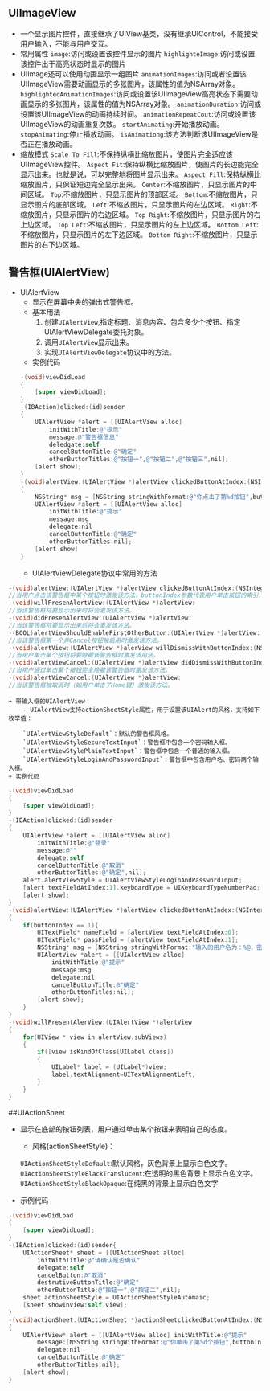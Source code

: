 ## UIImageView
- 一个显示图片控件，直接继承了UIView基类，没有继承UIControl，不能接受用户输入，不能与用户交互。
- 常用属性
`image`:访问或设置该控件显示的图片
`highlighteImage`:访问或设置该控件出于高亮状态时显示的图片
- UIImage还可以使用动画显示一组图片
`animationImages`:访问或者设置该UIImageView需要动画显示的多张图片，该属性的值为NSArray对象。
`highlightedAnimationImages`:访问或设置该UIImageView高亮状态下需要动画显示的多张图片，该属性的值为NSArray对象。
`animationDuration`:访问或设置该UIImageView的动画持续时间。
`animationRepeatCout`:访问或设置该UIImageView的动画重复次数。
`startAnimating`:开始播放动画。
`stopAnimating`:停止播放动画。
`isAnimationg`:该方法判断该UIImageView是否正在播放动画。
- 缩放模式
`Scale To Fill`:不保持纵横比缩放图片，使图片完全适应该UIImageView控件。
`Aspect Fit`:保持纵横比缩放图片，使图片的长边能完全显示出来。也就是说，可以完整地将图片显示出来。
`Aspect Fill`:保持纵横比缩放图片，只保证短边完全显示出来。
`Center`:不缩放图片，只显示图片的中间区域。
`Top`:不缩放图片，只显示图片的顶部区域。
`Bottom`:不缩放图片，只显示图片的底部区域。
`Left`:不缩放图片，只显示图片的左边区域。
`Right`:不缩放图片，只显示图片的右边区域。
`Top Right`:不缩放图片，只显示图片的右上边区域。
`Top Left`:不缩放图片，只显示图片的左上边区域。
`Bottom Left`:不缩放图片，只显示图片的左下边区域。
`Bottom Right`:不缩放图片，只显示图片的右下边区域。
## 警告框(UIAlertView)
- UIAlertView
    + 显示在屏幕中央的弹出式警告框。
    + 基本用法
        1. 创建`UIAlertView`,指定标题、消息内容、包含多少个按钮、指定UIAlertViewDelegate委托对象。
        2. 调用`UIAlertView`显示出来。
        3. 实现`UIAlertViewDelegate`协议中的方法。
    + 实例代码
    ```Objective-C
    -(void)viewDidLoad
    {
        [super viewDidLoad];
    }
    -(IBAction)clicked:(id)sender
    {
        UIAlertView *alert = [[UIAlertView alloc]
            initWithTitle:@"提示"
            message:@"警告框信息"
            deledgate:self
            cancelButtonTitle:@"确定"
            otherButtonTitles:@"按钮一",@"按钮二",@"按钮三",nil];
        [alert show];
    }
    -(void)alertView:(UIAlertView *)alertView clickedButtonAtIndex:(NSInteger)buttonIndex
    {
        NSString* msg = [NSString stringWithFormat:@"你点击了第%d按钮",buttonIndex];
        UIAlertView *alert = [[UIAlertView alloc]
            initWithTitle:@"提示"
            message:msg
            delegate:nil
            cancelButtonTitle:@"确定"
            otherButtonTitles:nil];
        [alert show]
    }
    ```
    + UIAlertViewDelegate协议中常用的方法
```Objective-C
-(void)alertView:(UIAlertView *)alertView clickedButtonAtIndex:(NSInteger)buttonIndex:
//当用户点击该警告框中某个按钮时激发该方法，buttonIndex参数代表用户单击按钮的索引，索引从0开始。
-(void)willPresenAlertView:(UIAlertView *)alertView:
//当该警告框将要显示出来时将会激发该方法。
-(void)didPresenAlertView:(UIAlertView *)alertView:
//当该警告框将要显示出来后将会激发该方法。
-(BOOL)alertViewShouldEnableFirstOtherButton:(UIAlertView *)alertView:
//当该警告框第一个非Cancel按钮被启用时激发该方法。
-(void)alertView:(UIAlertView *)alerView willDismissWithButtonIndex:(NSInteger)buttonIndex:
//当用户单击某个按钮将要隐藏该警告框时激发该用法。
-(void)alertViewCancel:(UIAlertView *)alertView didDismissWithButtonIndex:(NSInterger)buttonIndex:
//当用户通过单击某个按钮完全隐藏该警告框时激发该方法。
-(void)alertViewCancel:(UIAlertView *)alertView:
//当该警告框被取消时（如用户单击了Home键）激发该方法。
```
    + 带输入框的UIAlertView
        - UIAlertView支持actionSheetStyle属性，用于设置该UIAlert的风格，支持如下枚举值：
        
        `UIAlertViewStyleDefault`：默认的警告框风格。
        `UIAlertViewStyleSecureTextInput`：警告框中包含一个密码输入框。
        `UIAlertViewStylePlainTextInput`：警告框中包含一个普通的输入框。
        `UIAlertViewStyleLoginAndPasswordInput`：警告框中包含用户名、密码两个输入框。
    + 实例代码
```Objective-C
-(void)viewDidLoad
{
    [super viewDidLoad];
}
-(IBAction)clicked:(id)sender
{
    UIAlertView *alert = [[UIAlertView alloc]
        initWithTitle:@"登录"
        message:@""
        delegate:self
        cancelButtonTitle:@"取消"
        otherButtonTitles:@"确定",nil];
    alert.alertViewStyle = UIAlertViewStyleLoginAndPasswordInput;
    [alert textFieldAtIndex:1].keyboardType = UIKeyboardTypeNumberPad;
    [alert show];
}
-(void)alertView:(UIAlertView *)alertView clickedButtonAtIndex:(NSInterger)buttonIndex
{
    if(buttonIndex == 1){
        UITextField* nameField = [alertView textFieldAtIndex:0];
        UITextField* passField = [alertView textFieldAtIndex:1];
        NSString* msg = [NSString stringWithFormat:"输入的用户名为：%@，密码为%@",nameField.text,passField.text];
        UIAlertView *alert = [[UIAlertView alloc]
            initWithTitle:@"提示"
            message:msg
            delegate:nil
            cancelButtonTitle:@"确定"
            otherButtonTitles:nil];
        [alert show];
    }
}
-(void)willPresentAlerView:(UIAlertView *)alertView
{
    for(UIView * view in alertView.subViews)
    {
        if([view isKindOfClass[UILabel class])
        {
            UILabel* label = (UILabel*)view;
            label.textAlignment=UITextAlignmentLeft;
        }
    }
}
```

##UIActionSheet
- 显示在底部的按钮列表，用户通过单击某个按钮来表明自己的态度。
    + 风格(actionSheetStyle)：
       
    `UIActionSheetStyleDefault`:默认风格，灰色背景上显示白色文字。
    `UIActionSheetStyleBlackTranslucent`:在透明的黑色背景上显示白色文字。
    `UIActionSheetStyleBlackOpaque`:在纯黑的背景上显示白色文字
- 示例代码
```Objective-C
-(void)viewDidLoad
{
    [super viewDidLoad];
}
-(IBAction)clicked:(id)sender{
    UIActionSheet* sheet = [[UIActionSheet alloc] 
        initWithTitle:@"请确认是否确认"
        delegate:self
        cancelButton:@"取消"
        destrutiveButtonTitle:@"确定"
        otherButtonTitle:@"按钮一",@"按钮二",nil];
    sheet.actionSheetStyle = UIActionSheetStyleAutomaic;
    [sheet showInView:self.view];
}
-(void)actionSheet:(UIActionSheet *)actionSheetclickedButtonAtIndex:(NSInteger)buttonIndex
{
    UIAlertView* alert = [[UIAlertView alloc] initWithTitle:@"提示"
        message:[NSString stringWithFormat:@"你单击了第%d个按钮",buttonIndex
        delegate:nil
        cancelButtonTitle:@"确定"
        otherButtonTitles:nil];
    [alert show];
}
```